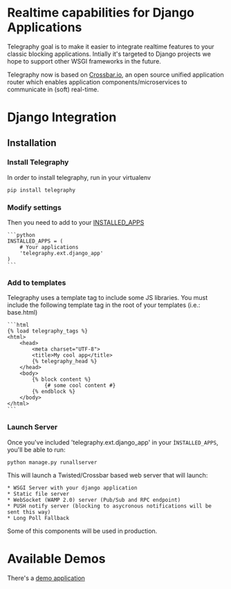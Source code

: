 # Realtime capabilities for Django Applications

Telegraphy goal is to make it easier to integrate realtime features to your classic blocking applications.
Intially it's targeted to Django projects we hope to support other WSGI frameworks in the future.

Telegraphy now is based on [Crossbar.io](http://crossbar.io/docs), an open source unified application router which enables application components/microservices to communicate in (soft) real-time.

# Django Integration

## Installation

### Install Telegraphy
In order to install telegraphy, run in your virtualenv

    pip install telegraphy

### Modify settings
Then you need to add to your [INSTALLED_APPS](https://docs.djangoproject.com/en/1.7/ref/settings/#installed-apps)

    ```python
    INSTALLED_APPS = (
        # Your applications
        'telegraphy.ext.django_app'
    )
    ```

### Add to templates
Telegraphy uses a template tag to include some JS libraries. You must include the following template tag in the root of your templates (i.e.: base.html)

    ```html
    {% load telegraphy_tags %}
    <html>
        <head>
            <meta charset="UTF-8">
            <title>My cool app</title>
            {% telegraphy_head %}
        </head>
        <body>
            {% block content %}
                {# some cool content #}
            {% endblock %}
        </body>
    </html>
    ```


### Launch Server

Once you've included 'telegraphy.ext.django_app' in your `ÌNSTALLED_APPS`, you'll be able to run:

    python manage.py runallserver

This will launch a Twisted/Crossbar based web server that will launch:

    * WSGI Server with your django application
    * Static file server
    * WebSocket (WAMP 2.0) server (Pub/Sub and RPC endpoint)
    * PUSH notify server (blocking to asycronous notifications will be sent this way)
    * Long Poll Fallback

Some of this components will be used in production.


# Available Demos

There's a [demo application](./src/examples/django/django_telegraphy)
